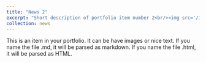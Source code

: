 ```yaml
---
title: "News 2"
excerpt: "Short description of portfolio item number 2<br/><img src='/images/500x300.png'>"
collection: news
---
```


This is an item in your portfolio. It can be have images or nice text. If you name the file .md, it will be parsed as markdown. If you name the file .html, it will be parsed as HTML. 
